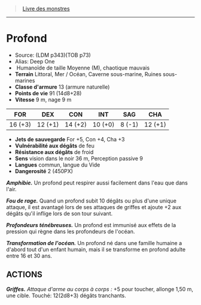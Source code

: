 ﻿> [Livre des monstres](tome_of_beasts.md)

---

# Profond

- Source: (LDM p343)(TOB p73)
- Alias: Deep One
-  Humanoïde de taille Moyenne (M), chaotique mauvais
- **Terrain** Littoral, Mer / Océan, Caverne sous-marine, Ruines sous-marines
- **Classe d'armure** 13 (armure naturelle)
- **Points de vie** 91 (14d8+28)
- **Vitesse** 9 m, nage 9 m

|FOR|DEX|CON|INT|SAG|CHA|
|---|---|---|---|---|---|
|16 (+3)|12 (+1)|14 (+2)|10 (+0)|8 (-1)|12 (+1)|

- **Jets de sauvegarde** For +5, Con +4, Cha +3
- **Vulnérabilité aux dégâts** de feu
- **Résistance aux dégâts** de froid
- **Sens** vision dans le noir 36 m, Perception passive 9
- **Langues** commun, langue du Vide
- **Dangerosité** 2 (450PX)

**_Amphibie._** Un profond peut respirer aussi facilement dans l'eau que dans l'air.

**_Fou de rage._** Quand un profond subit 10 dégâts ou plus d'une unique attaque, il est avantagé lors de ses attaques de griffes et ajoute +2 aux dégâts qu'il inflige lors de son tour suivant.

**_Profondeurs ténébreuses._** Un profond est immunisé aux effets de la pression qui règne dans les profondeurs de l'océan.

**_Transformation de l'océan._** Un profond né dans une famille humaine a d'abord tout d'un enfant humain, mais il se transforme en profond adulte entre 16 et 30 ans.

## ACTIONS

**_Griffes._** _Attaque d'arme au corps à corps :_ +5 pour toucher, allonge 1,50 m, une cible. Touché: 12(2d8+3) dégâts tranchants.

